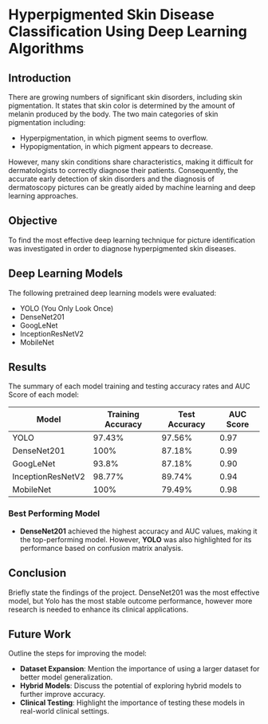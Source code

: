 # **Hyperpigmented Skin Disease Classification Using Deep Learning Algorithms**

## Introduction
There are growing numbers of significant skin disorders, including skin pigmentation. It states that skin color is determined by the amount of melanin produced by the body. The two main categories of skin pigmentation including:
- Hyperpigmentation, in which pigment seems to overflow.
- Hypopigmentation, in which pigment appears to decrease.

However, many skin conditions share characteristics, making it difficult for dermatologists to correctly diagnose their patients. Consequently, the accurate early detection of skin disorders and the diagnosis of dermatoscopy pictures can be greatly aided by machine learning and deep learning approaches.

## Objective
To find the most effective deep learning technique for picture identification was investigated in order to diagnose hyperpigmented skin diseases.

## Deep Learning Models
The following pretrained deep learning models were evaluated:
- YOLO (You Only Look Once)
- DenseNet201
- GoogLeNet
- InceptionResNetV2
- MobileNet

## Results
The summary of each model training and testing accuracy rates and AUC Score of each model:

| Model                | Training Accuracy | Test Accuracy  |AUC Score|
|----------------------|-------------------|----------------|----------------|
| YOLO                 | 97.43%            | 97.56%         | 0.97           |
| DenseNet201           | 100%              | 87.18%         |0.99           |
| GoogLeNet            | 93.8%             | 87.18%         |0.90          |
| InceptionResNetV2    | 98.77%            | 89.74%         |0.94           |
| MobileNet            | 100%              | 79.49%         |0.98           |

### Best Performing Model
- **DenseNet201** achieved the highest accuracy and AUC values, making it the top-performing model. However, **YOLO** was also highlighted for its performance based on confusion matrix analysis.

## Conclusion
Briefly state the findings of the project. DenseNet201 was the most effective model, but Yolo has the most stable outcome performance, however more research is needed to enhance its clinical applications.

## Future Work
Outline the steps for improving the model:
- **Dataset Expansion**: Mention the importance of using a larger dataset for better model generalization.
- **Hybrid Models**: Discuss the potential of exploring hybrid models to further improve accuracy.
- **Clinical Testing**: Highlight the importance of testing these models in real-world clinical settings.
